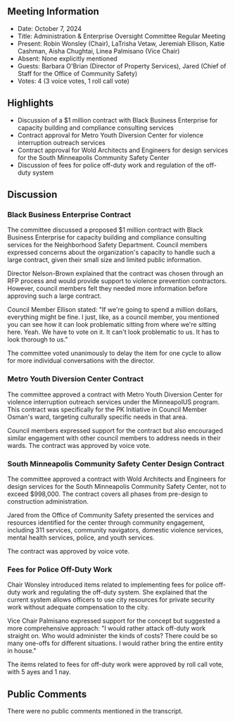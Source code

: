 ## Meeting Information

- Date: October 7, 2024
- Title: Administration & Enterprise Oversight Committee Regular Meeting
- Present: Robin Wonsley (Chair), LaTrisha Vetaw, Jeremiah Ellison, Katie Cashman, Aisha Chughtai, Linea Palmisano (Vice Chair)
- Absent: None explicitly mentioned
- Guests: Barbara O'Brian (Director of Property Services), Jared (Chief of Staff for the Office of Community Safety)
- Votes: 4 (3 voice votes, 1 roll call vote)

## Highlights

- Discussion of a $1 million contract with Black Business Enterprise for capacity building and compliance consulting services
- Contract approval for Metro Youth Diversion Center for violence interruption outreach services
- Contract approval for Wold Architects and Engineers for design services for the South Minneapolis Community Safety Center
- Discussion of fees for police off-duty work and regulation of the off-duty system

## Discussion

### Black Business Enterprise Contract

The committee discussed a proposed $1 million contract with Black Business Enterprise for capacity building and compliance consulting services for the Neighborhood Safety Department. Council members expressed concerns about the organization's capacity to handle such a large contract, given their small size and limited public information. 

Director Nelson-Brown explained that the contract was chosen through an RFP process and would provide support to violence prevention contractors. However, council members felt they needed more information before approving such a large contract.

Council Member Ellison stated: "If we're going to spend a million dollars, everything might be fine. I just, like, as a council member, you mentioned you can see how it can look problematic sitting from where we're sitting here. Yeah. We have to vote on it. It can't look problematic to us. It has to look thorough to us."

The committee voted unanimously to delay the item for one cycle to allow for more individual conversations with the director.

### Metro Youth Diversion Center Contract

The committee approved a contract with Metro Youth Diversion Center for violence interruption outreach services under the MinneapolUS program. This contract was specifically for the PK Initiative in Council Member Osman's ward, targeting culturally specific needs in that area.

Council members expressed support for the contract but also encouraged similar engagement with other council members to address needs in their wards. The contract was approved by voice vote.

### South Minneapolis Community Safety Center Design Contract

The committee approved a contract with Wold Architects and Engineers for design services for the South Minneapolis Community Safety Center, not to exceed $998,000. The contract covers all phases from pre-design to construction administration.

Jared from the Office of Community Safety presented the services and resources identified for the center through community engagement, including 311 services, community navigators, domestic violence services, mental health services, police, and youth services.

The contract was approved by voice vote.

### Fees for Police Off-Duty Work

Chair Wonsley introduced items related to implementing fees for police off-duty work and regulating the off-duty system. She explained that the current system allows officers to use city resources for private security work without adequate compensation to the city.

Vice Chair Palmisano expressed support for the concept but suggested a more comprehensive approach: "I would rather attack off-duty work straight on. Who would administer the kinds of costs? There could be so many one-offs for different situations. I would rather bring the entire entity in house."

The items related to fees for off-duty work were approved by roll call vote, with 5 ayes and 1 nay.

## Public Comments

There were no public comments mentioned in the transcript.

